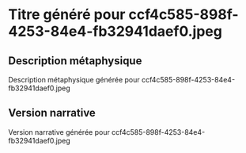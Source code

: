 # Titre généré pour ccf4c585-898f-4253-84e4-fb32941daef0.jpeg

## Description métaphysique
Description métaphysique générée pour ccf4c585-898f-4253-84e4-fb32941daef0.jpeg

## Version narrative
Version narrative générée pour ccf4c585-898f-4253-84e4-fb32941daef0.jpeg

